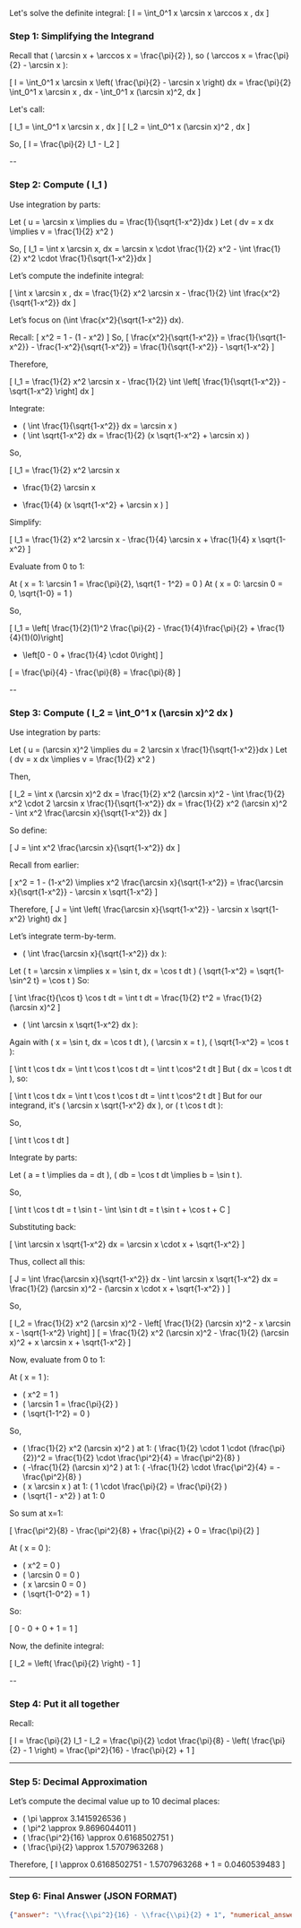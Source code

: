 Let's solve the definite integral:
\[
I = \int_0^1 x \arcsin x \arccos x \, dx
\]

### Step 1: Simplifying the Integrand

Recall that \( \arcsin x + \arccos x = \frac{\pi}{2} \), so \( \arccos x = \frac{\pi}{2} - \arcsin x \):

\[
I = \int_0^1 x \arcsin x \left( \frac{\pi}{2} - \arcsin x \right) dx = \frac{\pi}{2} \int_0^1 x \arcsin x \, dx - \int_0^1 x (\arcsin x)^2\, dx
\]

Let's call:

\[
I_1 = \int_0^1 x \arcsin x \, dx
\]
\[
I_2 = \int_0^1 x (\arcsin x)^2 \, dx
\]

So,
\[
I = \frac{\pi}{2} I_1 - I_2
\]

--

### Step 2: Compute \( I_1 \)

Use integration by parts:

Let \( u = \arcsin x \implies du = \frac{1}{\sqrt{1-x^2}}dx \)
Let \( dv = x dx \implies v = \frac{1}{2} x^2 \)

So,
\[
I_1 = \int x \arcsin x\, dx = \arcsin x \cdot \frac{1}{2} x^2 - \int \frac{1}{2} x^2 \cdot \frac{1}{\sqrt{1-x^2}}dx
\]

Let’s compute the indefinite integral:

\[
\int x \arcsin x \, dx = \frac{1}{2} x^2 \arcsin x - \frac{1}{2} \int \frac{x^2}{\sqrt{1-x^2}} dx 
\]

Let’s focus on \(\int \frac{x^2}{\sqrt{1-x^2}} dx\).

Recall:
\[
x^2 = 1 - (1 - x^2)
\]
So,
\[
\frac{x^2}{\sqrt{1-x^2}} = \frac{1}{\sqrt{1-x^2}} - \frac{1-x^2}{\sqrt{1-x^2}} = \frac{1}{\sqrt{1-x^2}} - \sqrt{1-x^2}
\]

Therefore,

\[
I_1 = \frac{1}{2} x^2 \arcsin x - \frac{1}{2} \int \left[ \frac{1}{\sqrt{1-x^2}} - \sqrt{1-x^2} \right] dx
\]

Integrate:

- \( \int \frac{1}{\sqrt{1-x^2}} dx = \arcsin x \)
- \( \int \sqrt{1-x^2} dx = \frac{1}{2} (x \sqrt{1-x^2} + \arcsin x) \)

So,

\[
I_1 = \frac{1}{2} x^2 \arcsin x 
- \frac{1}{2} \arcsin x 
+ \frac{1}{4} (x \sqrt{1-x^2} + \arcsin x )
\]

Simplify:

\[
I_1 = \frac{1}{2} x^2 \arcsin x - \frac{1}{4} \arcsin x + \frac{1}{4} x \sqrt{1-x^2}
\]

Evaluate from 0 to 1:

At \( x = 1: \arcsin 1 = \frac{\pi}{2}, \sqrt{1 - 1^2} = 0 \)
At \( x = 0: \arcsin 0 = 0, \sqrt{1-0} = 1 \)

So,

\[
I_1 = \left[ \frac{1}{2}(1)^2 \frac{\pi}{2} - \frac{1}{4}\frac{\pi}{2} + \frac{1}{4}(1)(0)\right]
- \left[0 - 0 + \frac{1}{4} \cdot 0\right]
\]

\[
= \frac{\pi}{4} - \frac{\pi}{8}
= \frac{\pi}{8}
\]

--

### Step 3: Compute \( I_2 = \int_0^1 x (\arcsin x)^2 dx \)

Use integration by parts:

Let \( u = (\arcsin x)^2 \implies du = 2 \arcsin x \frac{1}{\sqrt{1-x^2}}dx \)
Let \( dv = x dx \implies v = \frac{1}{2} x^2 \)

Then,

\[
I_2 = \int x (\arcsin x)^2 dx = \frac{1}{2} x^2 (\arcsin x)^2 - \int \frac{1}{2} x^2 \cdot 2 \arcsin x \frac{1}{\sqrt{1-x^2}} dx
= \frac{1}{2} x^2 (\arcsin x)^2 - \int x^2 \frac{\arcsin x}{\sqrt{1-x^2}} dx
\]

So define:

\[
J = \int x^2 \frac{\arcsin x}{\sqrt{1-x^2}} dx
\]

Recall from earlier:

\[
x^2 = 1 - (1-x^2)
\implies x^2 \frac{\arcsin x}{\sqrt{1-x^2}} = \frac{\arcsin x}{\sqrt{1-x^2}} - \arcsin x \sqrt{1-x^2}
\]

Therefore,
\[
J = \int \left( \frac{\arcsin x}{\sqrt{1-x^2}} - \arcsin x \sqrt{1-x^2} \right) dx
\]

Let’s integrate term-by-term.

- \( \int \frac{\arcsin x}{\sqrt{1-x^2}} dx \):

Let \( t = \arcsin x \implies x = \sin t, dx = \cos t dt \)
\( \sqrt{1-x^2} = \sqrt{1-\sin^2 t} = \cos t \)
So:

\[
\int \frac{t}{\cos t} \cos t dt = \int t dt = \frac{1}{2} t^2 = \frac{1}{2} (\arcsin x)^2
\]

- \( \int \arcsin x \sqrt{1-x^2} dx \):

Again with \( x = \sin t, dx = \cos t dt \), \( \arcsin x = t \), \( \sqrt{1-x^2} = \cos t \):

\[
\int t \cos t dx = \int t \cos t \cos t dt = \int t \cos^2 t dt
\]
But \( dx = \cos t dt \), so:

\[
\int t \cos t dx = \int t \cos t \cos t dt = \int t \cos^2 t dt
\]
But for our integrand, it's \( \arcsin x \sqrt{1-x^2} dx \), or \( t \cos t dt \):

So,

\[
\int t \cos t dt
\]

Integrate by parts:

Let \( a = t \implies da = dt \),
\( db = \cos t dt \implies b = \sin t \).

So,

\[
\int t \cos t dt = t \sin t - \int \sin t dt = t \sin t + \cos t + C
\]

Substituting back:

\[
\int \arcsin x \sqrt{1-x^2} dx = \arcsin x \cdot x + \sqrt{1-x^2}
\]

Thus, collect all this:

\[
J = \int \frac{\arcsin x}{\sqrt{1-x^2}} dx - \int \arcsin x \sqrt{1-x^2} dx
= \frac{1}{2} (\arcsin x)^2 - (\arcsin x \cdot x + \sqrt{1-x^2} )
\]

So,

\[
I_2 = \frac{1}{2} x^2 (\arcsin x)^2 - \left[ \frac{1}{2} (\arcsin x)^2 - x \arcsin x - \sqrt{1-x^2} \right]
\]
\[
= \frac{1}{2} x^2 (\arcsin x)^2 - \frac{1}{2} (\arcsin x)^2 + x \arcsin x + \sqrt{1-x^2}
\]

Now, evaluate from 0 to 1:

At \( x = 1 \):

- \( x^2 = 1 \)
- \( \arcsin 1 = \frac{\pi}{2} \)
- \( \sqrt{1-1^2} = 0 \)

So,

- \( \frac{1}{2} x^2 (\arcsin x)^2 \) at 1: \( \frac{1}{2} \cdot 1 \cdot (\frac{\pi}{2})^2 = \frac{1}{2} \cdot \frac{\pi^2}{4} = \frac{\pi^2}{8} \)
- \( -\frac{1}{2} (\arcsin x)^2 \) at 1: \( -\frac{1}{2} \cdot \frac{\pi^2}{4} = -\frac{\pi^2}{8} \)
- \( x \arcsin x \) at 1: \( 1 \cdot \frac{\pi}{2} = \frac{\pi}{2} \)
- \( \sqrt{1 - x^2} \) at 1: 0

So sum at x=1:

\[
\frac{\pi^2}{8} - \frac{\pi^2}{8} + \frac{\pi}{2} + 0 = \frac{\pi}{2}
\]

At \( x = 0 \):

- \( x^2 = 0 \)
- \( \arcsin 0 = 0 \)
- \( x \arcsin 0 = 0 \)
- \( \sqrt{1-0^2} = 1 \)

So:

\[
0 - 0 + 0 + 1 = 1
\]

Now, the definite integral:

\[
I_2 = \left( \frac{\pi}{2} \right) - 1
\]

--

### Step 4: Put it all together

Recall:

\[
I = \frac{\pi}{2} I_1 - I_2 = \frac{\pi}{2} \cdot \frac{\pi}{8} - \left( \frac{\pi}{2} - 1 \right) = \frac{\pi^2}{16} - \frac{\pi}{2} + 1
\]

---

### Step 5: Decimal Approximation

Let’s compute the decimal value up to 10 decimal places:

- \( \pi \approx 3.1415926536 \)
- \( \pi^2 \approx 9.8696044011 \)
- \( \frac{\pi^2}{16} \approx 0.6168502751 \)
- \( \frac{\pi}{2} \approx 1.5707963268 \)

Therefore,
\[
I \approx 0.6168502751 - 1.5707963268 + 1 = 0.0460539483
\]

---

### Step 6: Final Answer (JSON FORMAT)

```json
{"answer": "\\frac{\\pi^2}{16} - \\frac{\\pi}{2} + 1", "numerical_answer": "0.0460539483"}
```